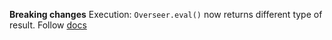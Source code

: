 **Breaking changes** Execution: `Overseer.eval()` now returns different type of result. Follow [docs](/docs/user/exe/readme.md)
  